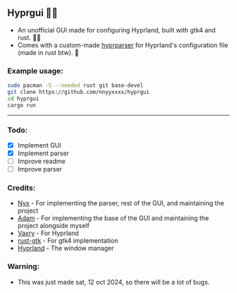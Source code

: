## Hyprgui 🚀🦀

- An unofficial GUI made for configuring Hyprland, built with gtk4 and rust. 🚀🦀
- Comes with a custom-made [hyprparser](https://github.com/nnyyxxxx/hyprparser) for Hyprland's configuration file (made in rust btw). 🦀

### Example usage:

```bash
sudo pacman -S --needed rust git base-devel
git clone https://github.com/nnyyxxxx/hyprgui
cd hyprgui
cargo run
```
---

### Todo:

- [x] Implement GUI
- [x] Implement parser
- [ ] Improve readme
- [ ] Improve parser

### Credits:

- [Nyx](https://github.com/nnyyxxxx) - For implementing the parser, rest of the GUI, and maintaining the project
- [Adam](https://github.com/adamperkowski) - For implementing the base of the GUI and maintaining the project alongside myself
- [Vaxry](https://github.com/vaxerski) - For Hyprland
- [rust-gtk](https://github.com/gtk-rs/gtk4-rs) - For gtk4 implementation
- [Hyprland](https://github.com/hyprwm/Hyprland) - The window manager

### Warning:

- This was just made sat, 12 oct 2024, so there will be a lot of bugs.